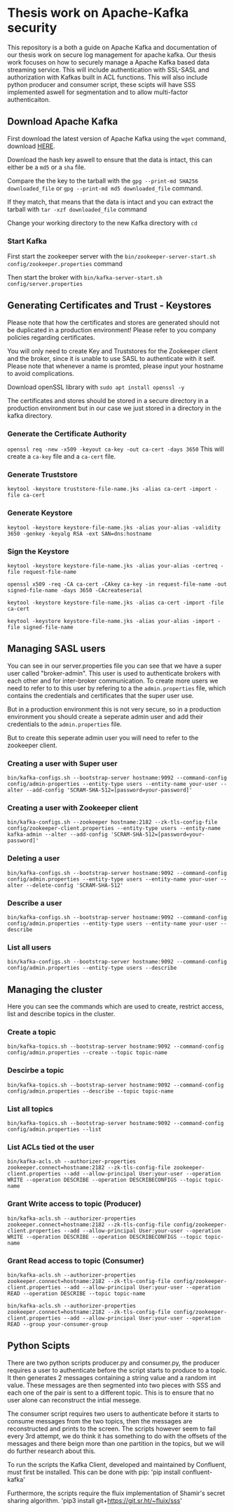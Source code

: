 # Thesis work on Apache-Kafka security
This repository is a both a guide on Apache Kafka and documentation of our thesis work on secure log management for apache kafka.
Our thesis work focuses on how to securely manage a Apache Kafka based data streaming service.
This will include authentication with SSL-SASL and authorization with Kafkas built in ACL functions.
This will also include python producer and consumer script, these scipts will have SSS implemented aswell for segmentation and to allow multi-factor authenticaiton.

## Download Apache Kafka

First download the latest version of Apache Kafka using the `wget` command, download [HERE](https://dlcdn.apache.org/kafka/).

Download the hash key aswell to ensure that the data is intact, this can either be a `md5` or a `sha` file.

Compare the the key to the tarball with the `gpg --print-md SHA256 downloaded_file` or `gpg --print-md md5 downloaded_file` command.

If they match, that means that the data is intact and you can extract the tarball with `tar -xzf downloaded_file` command

Change your working directory to the new Kafka directory with `cd`

### Start Kafka

First start the zookeeper server with the `bin/zookeeper-server-start.sh config/zookeeper.properties` command

Then start the broker with `bin/kafka-server-start.sh config/server.properties`

## Generating Certificates and Trust - Keystores

Please note that how the certificates and stores are generated should not be duplicated in a production environment!
Please refer to you company policies regarding certificates.

You will only need to create Key and Truststores for the Zookeeper client and the broker, since it is unable to use SASL to authenticate with it self.
Please note that whenever a name is promted, please input your hostname to avoid complications.

Download openSSL library with `sudo apt install openssl -y`

The certificates and stores should be stored in a secure directory in a production environment but in our case we just stored in a directory in the kafka directory.

### Generate the Certificate Authority
`openssl req -new -x509 -keyout ca-key -out ca-cert -days 3650`
This will create a `ca-key` file and a `ca-cert` file.

### Generate Truststore
`keytool -keystore truststore-file-name.jks -alias ca-cert -import -file ca-cert`

### Generate Keystore
`keytool -keystore keystore-file-name.jks -alias your-alias -validity 3650 -genkey -keyalg RSA -ext SAN=dns:hostname`

### Sign the Keystore
`keytool -keystore keystore-file-name.jks -alias your-alias -certreq -file request-file-name`

`openssl x509 -req -CA ca-cert -CAkey ca-key -in request-file-name -out signed-file-name -days 3650 -CAcreateserial`

`keytool -keystore keystore-file-name.jks -alias ca-cert -import -file ca-cert`

`keytool -keystore keystore-file-name.jks -alias your-alias -import -file signed-file-name`



## Managing SASL users

You can see in our server.properties file you can see that we have a super user called "broker-admin".
This user is used to authenticate brokers with each other and for inter-broker communication.
To create more users we need to refer to to this user by refering to a the `admin.properties` file, which contains the credentials and certificates that the super user use.

But in a production environment this is not very secure, so in a production environment you should create a seperate admin user and add their credentials to the `admin.properties` file.

But to create this seperate admin user you will need to refer to the zookeeper client.

### Creating a user with Super user

`bin/kafka-configs.sh --bootstrap-server hostname:9092 --command-config config/admin-properties --entity-type users --entity-name your-user --alter --add-config 'SCRAM-SHA-512=[password=your-password]'`

### Creating a user with Zookeeper client

`bin/kafka-configs.sh --zookeeper hostname:2182 --zk-tls-config-file config/zookeeper-client.properties --entity-type users --entity-name kafka-admin --alter --add-config 'SCRAM-SHA-512=[password=your-password]'`

### Deleting a user

`bin/kafka-configs.sh --bootstrap-server hostname:9092 --command-config config/admin.properties --entity-type users --entity-name your-user --alter --delete-config 'SCRAM-SHA-512'`

### Describe a user

`bin/kafka-configs.sh --bootstrap-server hostname:9092 --command-config config/admin.properties --entity-type users --entity-name your-user --describe`

### List all users

`bin/kafka-configs.sh --bootstrap-server hostname:9092 --command-config config/admin.properties --entity-type users --describe`


## Managing the cluster

Here you can see the commands which are used to create, restrict access, list and describe topics in the cluster.

### Create a topic

`bin/kafka-topics.sh --bootstrap-server hostname:9092 --command-config config/admin.properties --create --topic topic-name`

### Descirbe a topic

`bin/kafka-topics.sh --bootstrap-server hostname:9092 --command-config config/admin.properties --describe --topic topic-name`

### List all topics

`bin/kafka-topics.sh --bootstrap-server hostname:9092 --command-config config/admin.properties --list`

### List ACLs tied ot the user

`bin/kafka-acls.sh --authorizer-properties zookeeper.connect=hostname:2182 --zk-tls-config-file zookeeper-client.properties --add --allow-principal User:your-user --operation WRITE --operation DESCRIBE --operation DESCRIBECONFIGS --topic topic-name`

### Grant Write access to topic (Producer)

`bin/kafka-acls.sh --authorizer-properties zookeeper.connect=hostname:2182 --zk-tls-config-file config/zookeeper-client.properties --add --allow-principal User:your-user --operation WRITE --operation DESCRIBE --operation DESCRIBECONFIGS --topic topic-name`

### Grant Read access to topic (Consumer)

`bin/kafka-acls.sh --authorizer-properties zookeeper.connect=hostname:2182 --zk-tls-config-file config/zookeeper-client.properties --add --allow-principal User:your-user --operation READ --operation DESCRIBE --topic topic-name`

`bin/kafka-acls.sh --authorizer-properties zookeeper.connect=hostname:2182 --zk-tls-config-file config/zookeeper-client.properties --add --allow-principal User:your-user --operation READ --group your-consumer-group`


## Python Scipts

There are two python scripts producer.py and consumer.py, the producer requires a user to authenticate before the script starts to produce to a topic.
It then generates 2 messages containing a string value and a random int value.
These messages are then segmented into two pieces with SSS and each one of the pair is sent to a different topic. This is to ensure that no user alone can reconstruct the intial messege.

The consumer script requires two users to authenticate before it starts to consume messages from the two topics, then the messages are reconstructed and prints to the screen.
The scripts however seem to fail every 3rd attempt, we do think it has something to do with the offsets of the messages and there beign more than one partition in the topics, but we will do further research about this.

To run the scripts the Kafka Client, developed and maintained by Confluent, must first be installed. This can be done with pip:
'pip install confluent-kafka'

Furthermore, the scripts require the fluix implementation of Shamir's secret sharing algorithm.
'pip3 install git+https://git.sr.ht/~fluix/sss'
